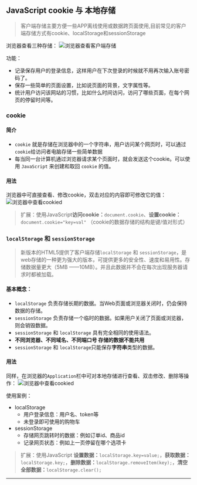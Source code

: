 ## JavaScript cookie 与 本地存储
> 客户端存储主要方便一些APP离线使用或数据跨页面使用,目前常见的客户端存储方式有cookie、localStorage和sessionStorage

浏览器查看三种存储：
![浏览器查看客户端存储](http://wangqifan.coding.me/JavaScript/new/amWiki/images/%E6%9C%AC%E5%9C%B0%E5%AD%98%E5%82%A8.png)


功能：  

* 记录保存用户的登录信息，这样用户在下次登录的时候就不用再次输入账号密码了。
* 保存一些简单的页面设置，比如说页面的背景，文字属性等。
* 统计用户访问该网站的习惯，比如什么时间访问，访问了哪些页面，在每个网页的停留时间等。


### cookie
#### 简介

* `cookie` 就是存储在浏览器中的一个字符串，用户访问某个网页时，可以通过`cookie`给访问者电脑存储一些简单数据
* 每当同一台计算机通过浏览器请求某个页面时，就会发送这个cookie。可以使用 `JavaScript` 来创建和取回 `cookie` 的值。

#### 用法
浏览器中可直接查看、修改cookie，双击对应的内容即可修改它的值：
![浏览器中查看cookied](http://wangqifan.coding.me/testDoc/assets/001/cookie.png)

> 扩展：使用JavaScript**访问cookie：**`document.cookie`、**设置cookie：** `document.cookie="key=val"`   （cookie的数据存储的结构是键/值对形式）


### `localStorage` 和 `sessionStorage`
> 新版本的HTML5提供了客户端存储`localStorage` 和 `sessionStorage`，是web存储的一种更为强大的版本，可提供更多的安全性、速度和易用性。存储数据量更大（5MB ——10MB）。并且此数据并不会在每次出现服务器请求时都被加载。

#### 基本概念：
* `localStorage` 负责存储长期的数据。当Web页面或浏览器关闭时，仍会保持数据的存储。
* `sessionStorage` 负责存储一个临时的数据。如果用户关闭了页面或浏览器，则会销毁数据。
* `sessionStorage` 和 `localStorage` 具有完全相同的使用语法。
* **不同浏览器、不同域名、不同端口号 存储的数据不能共用**
* `sessionStorage` 和 `localStorage`只能保存**字符串**类型的数据。

#### 用法

同样，在浏览器的`Application`栏中可对本地存储进行查看、双击修改、删除等操作：
![浏览器中查看cookied](http://wangqifan.coding.me/testDoc/assets/001/004-1573115328819.png)

使用案例：

* localStorage
    * 用户登录信息：用户名、token等
    * 未登录即可使用的购物车
* sessionStorage
    * 存储网页跳转时的数据：例如订单id、商品id
    * 记录网页状态：例如上一页停留在哪个选项卡

> 扩展：使用JavaScript **设置数据：**`localStorage.key=value;`，**获取数据：**`localStorage.key;`，**删除数据：**`localStorage.removeItem(key);`，**清空全部数据：**`localStorage.clear();`

****